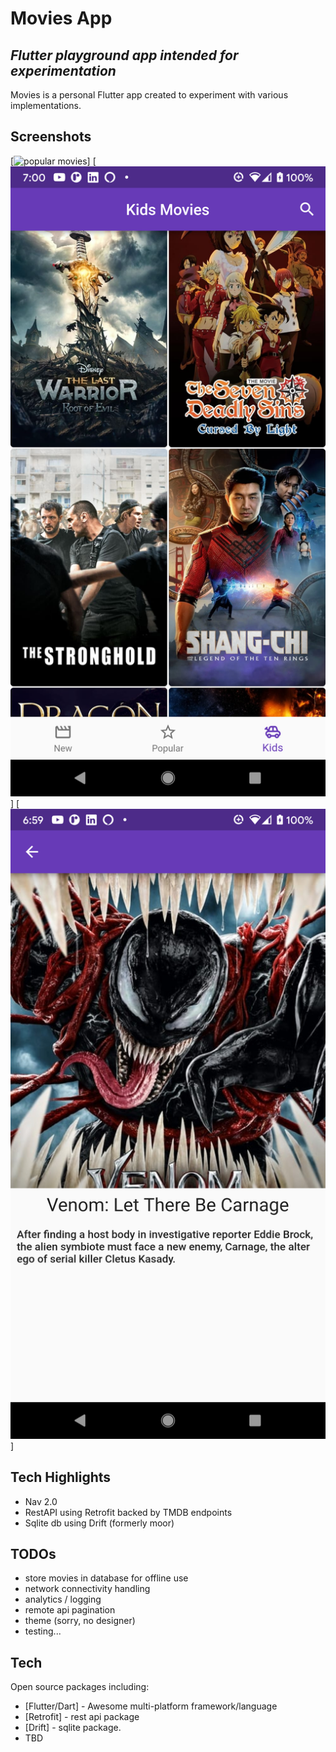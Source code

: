 # Movies App
## _Flutter playground app intended for experimentation_

Movies is a personal Flutter app created to experiment with various implementations.

## Screenshots
[![popular movies](https://github.com/davidwbutts/flutter_movies/blob/main/screenshots/popular_list.png)]
[![kids movies](https://github.com/davidwbutts/flutter_movies/blob/main/screenshots/kids_list.png)]
[![movie details](https://github.com/davidwbutts/flutter_movies/blob/main/screenshots/movie_detail.png)]

## Tech Highlights
- Nav 2.0
- RestAPI using Retrofit backed by TMDB endpoints
- Sqlite db using Drift (formerly moor)

## TODOs
- store movies in database for offline use
- network connectivity handling
- analytics / logging
- remote api pagination
- theme (sorry, no designer)
- testing...

## Tech

Open source packages including:
- [Flutter/Dart] - Awesome multi-platform framework/language
- [Retrofit] - rest api package
- [Drift] - sqlite package.
- TBD

